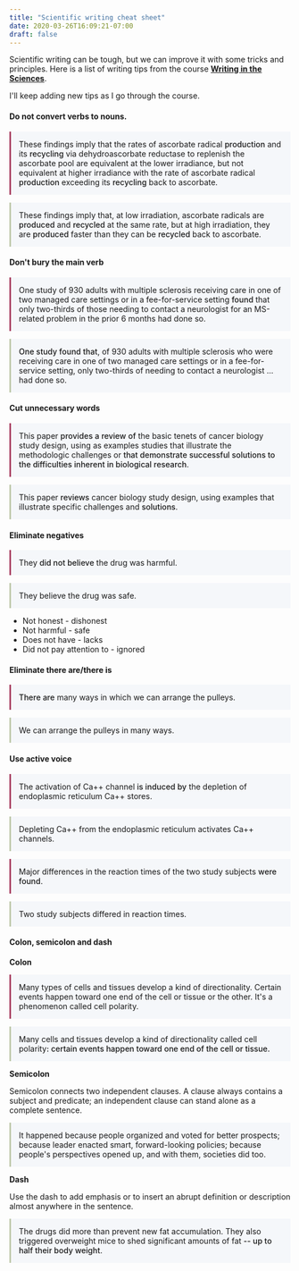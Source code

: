 ```yaml
---
title: "Scientific writing cheat sheet"
date: 2020-03-26T16:09:21-07:00
draft: false 
---
```

<style>
.do {
    padding: 1em;
    border-left: 3px solid #c0caad;
    background: #f5f7fa;
    margin-bottom: 1em;
}
.dono{
    padding: 1em;
    border-left: 3px solid #aa4465;
    background: #f5f7fa;
    margin-bottom: 1em;
}
b {
    font-weight: 500;
}
</style>


Scientific writing can be tough, but we can improve it with some tricks and principles.
Here is a list of writing tips from the course **[Writing in the Sciences](https://www.coursera.org/learn/sciwrite/home/welcome)**.

I'll keep adding new tips as I go through the course.

#### Do not convert verbs to nouns.
<div class="dono"> These findings imply that the rates of ascorbate radical <b>production</b> and its <b>recycling</b> via dehydroascorbate reductase to replenish the ascorbate pool are equivalent at the lower irradiance, 
but not equivalent at higher irradiance with the rate of ascorbate radical <b>production</b> exceeding its <b>recycling</b> back to ascorbate.</div>

<div class="do">These findings imply that, at low irradiation, ascorbate radicals are <b>produced</b> and <b>recycled</b> at the same rate,
but at high irradiation, they are <b>produced</b> faster than they can be <b>recycled</b> back to ascorbate.
</div>

#### Don't bury the main verb
<div class="dono">One study of 930 adults with multiple sclerosis receiving care in one of two managed care settings or in a fee-for-service setting <b>found</b> that
only two-thirds of those needing to contact a neurologist for an MS-related problem in the prior 6 months had done so.
</div>

<div class="do"><b>One study found that</b>, of 930 adults with multiple sclerosis who were receiving care in one of two managed care settings or in a fee-for-service setting, 
only two-thirds of needing to contact a neurologist ... had done so.
</div>

#### Cut unnecessary words 
<div class="dono">This paper <b>provides a review of</b> the basic tenets of cancer biology study design,
using as examples studies that illustrate the methodologic challenges or <b>that demonstrate successful solutions to the difficulties inherent in biological research</b>. 
</div>

<div class="do">This paper <b>reviews</b> cancer biology study design, using examples that illustrate specific challenges and <b>solutions</b>.
</div>

#### Eliminate negatives
<div class="dono">They <b>did not believe</b> the drug was harmful.</div>

<div class="do">They believe the drug was safe.</div>

- Not honest - dishonest
- Not harmful - safe
- Does not have - lacks
- Did not pay attention to - ignored

#### Eliminate there are/there is
<div class="dono"> <b>There are</b> many ways in which we can arrange the pulleys.</div>

<div class="do">We can arrange the pulleys in many ways.</div>


#### Use active voice
<div class="dono">The activation of Ca++ channel <b>is induced by</b> the depletion of endoplasmic reticulum Ca++ stores.</div>

<div class="do">Depleting Ca++ from the endoplasmic reticulum activates Ca++ channels.</div>

<div class="dono">Major differences in the reaction times of the two study subjects <b>were found</b>.</div>

<div class="do">Two study subjects differed in reaction times.</div>


#### Colon, semicolon and dash
**Colon**
<div class="dono">Many types of cells and tissues develop a kind of directionality.
Certain events happen toward one end of the cell or tissue or the other.
It's a phenomenon called cell polarity.</div>

<div class="do"> Many cells and tissues develop a kind of directionality called cell polarity<b>: certain events happen toward one end of the cell or tissue.</b></div>

**Semicolon**

Semicolon connects two independent clauses. 
A clause always contains a subject and predicate; an independent clause can stand alone as a complete sentence.
<div class="do">
It happened because people organized and voted for better prospects; 
because leader enacted smart, forward-looking policies; 
because people's perspectives opened up, and with them, societies did too.
</div>

**Dash**

Use the dash to add emphasis or to insert an abrupt definition or description almost anywhere in the sentence.
<div class="do">
The drugs did more than prevent new fat accumulation.
They also triggered overweight mice to shed significant amounts of fat <b>-- up to half their body weight</b>.
</div>
